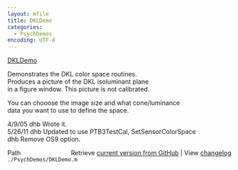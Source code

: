 ```yaml
---
layout: mfile
title: DKLDemo
categories:
  - PsychDemos
encoding: UTF-8
---
```


[DKLDemo](/docs/DKLDemo)  

Demonstrates the DKL color space routines.  
Produces a picture of the DKL isoluminant plane  
in a figure window.  This picture is not calibrated.  

You can chooose the image size and what cone/luminance  
data you want to use to define the space.  

4/9/05  dhb     Wrote it.  
5/26/11   dhb     Updated to use PTB3TestCal, SetSensorColorSpace  
          dhb     Remove OS9 option.  


<div class="code_header" style="text-align:right;">
  <span style="float:left;">Path&nbsp;&nbsp;</span> <span class="counter">Retrieve <a href=
  "https://raw.github.com/Psychtoolbox-3/Psychtoolbox-3/beta/./PsychDemos/DKLDemo.m">current version from GitHub</a> | View <a href=
  "https://github.com/Psychtoolbox-3/Psychtoolbox-3/commits/beta/./PsychDemos/DKLDemo.m">changelog</a></span>
</div>
<div class="code">
  <code>./PsychDemos/DKLDemo.m</code>
</div>
